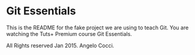 # Git Essentials

This is the README for the fake project we are using to teach Git. You are watching the Tuts+ Premium course Git Essentials.

All Rights reserved Jan 2015. Angelo Cocci.
